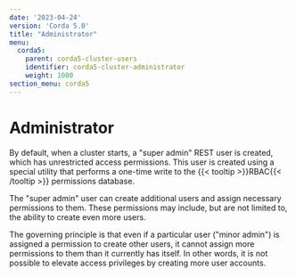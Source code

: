 ```yaml
---
date: '2023-04-24'
version: 'Corda 5.0'
title: "Administrator"
menu:
  corda5:
    parent: corda5-cluster-users
    identifier: corda5-cluster-administrator
    weight: 1000
section_menu: corda5
---
```

# Administrator
By default, when a cluster starts, a "super admin" REST user is created, which has unrestricted access permissions.
This user is created using a special utility that performs a one-time write to the {{< tooltip >}}RBAC{{< /tooltip >}} permissions database.

The "super admin" user can create additional users and assign necessary permissions to them.
These permissions may include, but are not limited to, the ability to create even more users.

The governing principle is that even if a particular user ("minor admin") is assigned a permission to create other users,
it cannot assign more permissions to them than it currently has itself.
In other words, it is not possible to elevate access privileges by creating more user accounts.
